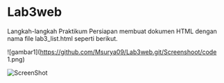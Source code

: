 # Lab3web

Langkah-langkah Praktikum
Persiapan membuat dokumen HTML dengan nama file lab3_list.html seperti berikut.

![gambar1](https://github.com/Msurya09/Lab3web.git/Screenshoot/code 1.png)

![ScreenShot](https://raw.github.com/{username}/{repository}/{branch}/{path})


